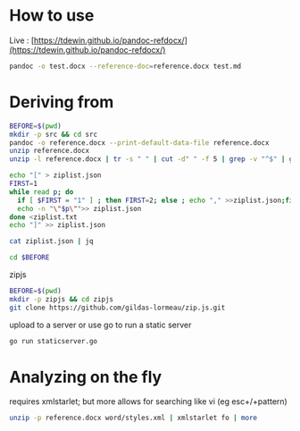 # How to use
Live : [https://tdewin.github.io/pandoc-refdocx/](https://tdewin.github.io/pandoc-refdocx/)

```bash
pandoc -o test.docx --reference-doc=reference.docx test.md
```


# Deriving from
```bash
BEFORE=$(pwd)
mkdir -p src && cd src
pandoc -o reference.docx --print-default-data-file reference.docx
unzip reference.docx  
unzip -l reference.docx | tr -s " " | cut -d" " -f 5 | grep -v "^$" | grep  -v "^Name$" > ziplist.txt

echo "[" > ziplist.json
FIRST=1
while read p; do
  if [ $FIRST = "1" ] ; then FIRST=2; else ; echo "," >>ziplist.json;fi
  echo -n "\"$p\"">> ziplist.json
done <ziplist.txt
echo "]" >> ziplist.json

cat ziplist.json | jq

cd $BEFORE
```

zipjs
```bash
BEFORE=$(pwd)
mkdir -p zipjs && cd zipjs
git clone https://github.com/gildas-lormeau/zip.js.git

```

upload to a server or use go to run a static server
```bash
go run staticserver.go 
```


# Analyzing on the fly
requires xmlstarlet; but more allows for searching like vi (eg esc+/+pattern)
```bash
unzip -p reference.docx word/styles.xml | xmlstarlet fo | more
```